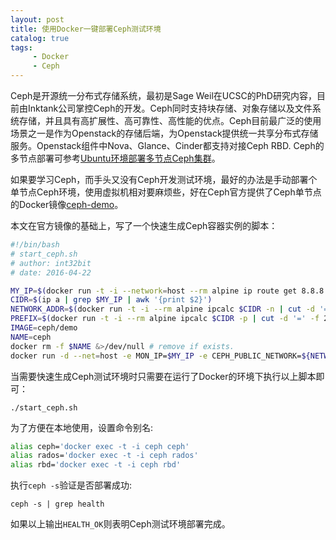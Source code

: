 ```yaml
---
layout: post
title: 使用Docker一键部署Ceph测试环境
catalog: true
tags: 
     - Docker
     - Ceph
---
```


Ceph是开源统一分布式存储系统，最初是Sage Weil在UCSC的PhD研究内容，目前由Inktank公司掌控Ceph的开发。Ceph同时支持块存储、对象存储以及文件系统存储，并且具有高扩展性、高可靠性、高性能的优点。Ceph目前最广泛的使用场景之一是作为Openstack的存储后端，为Openstack提供统一共享分布式存储服务。Openstack组件中Nova、Glance、Cinder都支持对接Ceph RBD. Ceph的多节点部署可参考[Ubuntu环境部署多节点Ceph集群](http://int32bit.me/2016/04/15/%E4%BD%BF%E7%94%A8ubuntu%E5%BF%AB%E9%80%9F%E9%83%A8%E7%BD%B2ceph%E9%9B%86%E7%BE%A4/)。

如果要学习Ceph，而手头又没有Ceph开发测试环境，最好的办法是手动部署个单节点Ceph环境，使用虚拟机相对要麻烦些，好在Ceph官方提供了Ceph单节点的Docker镜像[ceph-demo](https://hub.docker.com/r/ceph/demo/)。

本文在官方镜像的基础上，写了一个快速生成Ceph容器实例的脚本：

```bash
#!/bin/bash
# start_ceph.sh
# author: int32bit
# date: 2016-04-22 

MY_IP=$(docker run -t -i --network=host --rm alpine ip route get 8.8.8.8 | awk '{print $7}')
CIDR=$(ip a | grep $MY_IP | awk '{print $2}')
NETWORK_ADDR=$(docker run -t -i --rm alpine ipcalc $CIDR -n | cut -d '=' -f 2 | tr -d '\r' )
PREFIX=$(docker run -t -i --rm alpine ipcalc $CIDR -p | cut -d '=' -f 2 | tr -d '\r')
IMAGE=ceph/demo
NAME=ceph
docker rm -f $NAME &>/dev/null # remove if exists.
docker run -d --net=host -e MON_IP=$MY_IP -e CEPH_PUBLIC_NETWORK=${NETWORK_ADDR}/$PREFIX --name $NAME $IMAGE
```

当需要快速生成Ceph测试环境时只需要在运行了Docker的环境下执行以上脚本即可：

```
./start_ceph.sh
```

为了方便在本地使用，设置命令别名:

```bash
alias ceph='docker exec -t -i ceph ceph'
alias rados='docker exec -t -i ceph rados'
alias rbd='docker exec -t -i ceph rbd'
```

执行`ceph -s`验证是否部署成功:

```
ceph -s | grep health
```

如果以上输出`HEALTH_OK`则表明Ceph测试环境部署完成。
